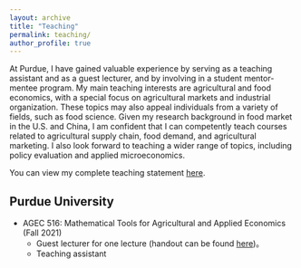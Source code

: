 ```yaml
---
layout: archive
title: "Teaching"
permalink: teaching/
author_profile: true
---
```


At Purdue, I have gained valuable experience by serving as a teaching assistant and as a guest lecturer, and by involving in a student mentor-mentee program. My main teaching interests are agricultural and food economics, with a special focus on agricultural markets and industrial organization. These topics may also appeal individuals from a variety of fields, such as food science. Given my research background in food market in the U.S. and China, I am confident that I can competently teach courses related to agricultural supply chain, food demand, and agricultural marketing. I also look forward to teaching a wider range of topics, including policy evaluation and applied microeconomics.

You can view my complete teaching statement [here](https://drive.google.com/file/d/1xoANYJl29wC-oZYylMArlm5nMMIwPTku/view?usp=sharing).

## Purdue University
* AGEC 516: Mathematical Tools for Agricultural and Applied Economics (Fall 2021)
  - Guest lecturer for one lecture (handout can be found [here](https://drive.google.com/file/d/1yOkJ9GyNwSSK1r60BLy8xrRjFktfzeVE/view?usp=sharing))。
  - Teaching assistant
